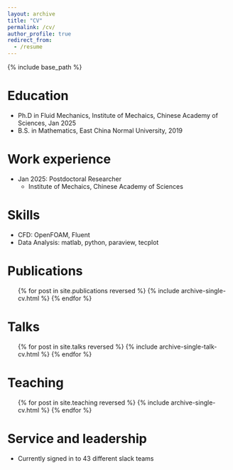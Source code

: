 ```yaml
---
layout: archive
title: "CV"
permalink: /cv/
author_profile: true
redirect_from:
  - /resume
---
```


{% include base_path %}

Education
======
* Ph.D in Fluid Mechanics, Institute of Mechaics, Chinese Academy of Sciences, Jan 2025 
* B.S. in Mathematics, East China Normal University, 2019

Work experience
======
* Jan 2025: Postdoctoral Researcher
  * Institute of Mechaics, Chinese Academy of Sciences
  
Skills
======
* CFD: OpenFOAM, Fluent
* Data Analysis: matlab, python, paraview, tecplot

Publications
======
  <ul>{% for post in site.publications reversed %}
    {% include archive-single-cv.html %}
  {% endfor %}</ul>
  
Talks
======
  <ul>{% for post in site.talks reversed %}
    {% include archive-single-talk-cv.html  %}
  {% endfor %}</ul>
  
Teaching
======
  <ul>{% for post in site.teaching reversed %}
    {% include archive-single-cv.html %}
  {% endfor %}</ul>
  
Service and leadership
======
* Currently signed in to 43 different slack teams
